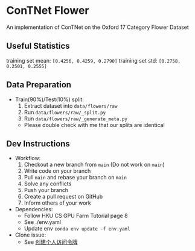 # ConTNet Flower
An implementation of ConTNet on the Oxford 17 Category Flower Dataset

## Useful Statistics
training set mean: `[0.4256, 0.4259, 0.2790]`
training set std: `[0.2758, 0.2501, 0.2555]`

## Data Preparation
- Train(90%)/Test(10%) split:
  1. Extract dataset into `data/flowers/raw`
  2. Run `data/flowers/raw/_split.py`
  3. Run `data/flowers/raw/_generate_meta.py`
  - Please double check with me that our splits are identical

## Dev Instructions
- Workflow:
  1. Checkout a new branch from `main` (Do not work on `main`)
  2. Write code on your branch
  3. Pull `main` and rebase your branch on `main`
  4. Solve any conflicts
  5. Push your branch
  6. Create a pull request on GitHub
  7. Inform others of your work
- Dependencies: 
  - Follow HKU CS GPU Farm Tutorial page 8
  - See ./env.yaml
  - Update env `conda env update -f env.yaml`
- Clone issue: 
  - See [创建个人访问令牌](https://docs.github.com/cn/authentication/keeping-your-account-and-data-secure/creating-a-personal-access-token)
